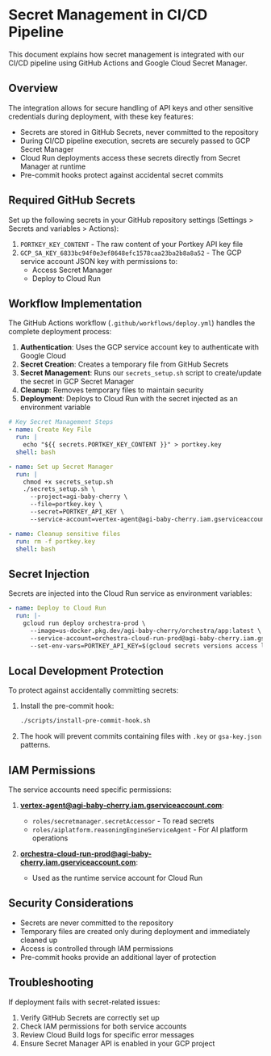 # Secret Management in CI/CD Pipeline

This document explains how secret management is integrated with our CI/CD pipeline using GitHub Actions and Google Cloud Secret Manager.

## Overview

The integration allows for secure handling of API keys and other sensitive credentials during deployment, with these key features:

- Secrets are stored in GitHub Secrets, never committed to the repository
- During CI/CD pipeline execution, secrets are securely passed to GCP Secret Manager
- Cloud Run deployments access these secrets directly from Secret Manager at runtime
- Pre-commit hooks protect against accidental secret commits

## Required GitHub Secrets

Set up the following secrets in your GitHub repository settings (Settings > Secrets and variables > Actions):

1. `PORTKEY_KEY_CONTENT` - The raw content of your Portkey API key file
2. `GCP_SA_KEY_6833bc94f0e3ef8648efc1578caa23ba2b8a8a52` - The GCP service account JSON key with permissions to:
   - Access Secret Manager
   - Deploy to Cloud Run

## Workflow Implementation

The GitHub Actions workflow (`.github/workflows/deploy.yml`) handles the complete deployment process:

1. **Authentication**: Uses the GCP service account key to authenticate with Google Cloud
2. **Secret Creation**: Creates a temporary file from GitHub Secrets
3. **Secret Management**: Runs our `secrets_setup.sh` script to create/update the secret in GCP Secret Manager
4. **Cleanup**: Removes temporary files to maintain security
5. **Deployment**: Deploys to Cloud Run with the secret injected as an environment variable

```yaml
# Key Secret Management Steps
- name: Create Key File
  run: |
    echo "${{ secrets.PORTKEY_KEY_CONTENT }}" > portkey.key
  shell: bash

- name: Set up Secret Manager
  run: |
    chmod +x secrets_setup.sh
    ./secrets_setup.sh \
      --project=agi-baby-cherry \
      --file=portkey.key \
      --secret=PORTKEY_API_KEY \
      --service-account=vertex-agent@agi-baby-cherry.iam.gserviceaccount.com

- name: Cleanup sensitive files
  run: rm -f portkey.key
  shell: bash
```

## Secret Injection

Secrets are injected into the Cloud Run service as environment variables:

```yaml
- name: Deploy to Cloud Run
  run: |-
    gcloud run deploy orchestra-prod \
      --image=us-docker.pkg.dev/agi-baby-cherry/orchestra/app:latest \
      --service-account=orchestra-cloud-run-prod@agi-baby-cherry.iam.gserviceaccount.com \
      --set-env-vars=PORTKEY_API_KEY=$(gcloud secrets versions access latest --secret=PORTKEY_API_KEY)
```

## Local Development Protection

To protect against accidentally committing secrets:

1. Install the pre-commit hook:
   ```bash
   ./scripts/install-pre-commit-hook.sh
   ```

2. The hook will prevent commits containing files with `.key` or `gsa-key.json` patterns.

## IAM Permissions

The service accounts need specific permissions:

1. **vertex-agent@agi-baby-cherry.iam.gserviceaccount.com**:
   - `roles/secretmanager.secretAccessor` - To read secrets
   - `roles/aiplatform.reasoningEngineServiceAgent` - For AI platform operations

2. **orchestra-cloud-run-prod@agi-baby-cherry.iam.gserviceaccount.com**:
   - Used as the runtime service account for Cloud Run

## Security Considerations

- Secrets are never committed to the repository
- Temporary files are created only during deployment and immediately cleaned up
- Access is controlled through IAM permissions
- Pre-commit hooks provide an additional layer of protection

## Troubleshooting

If deployment fails with secret-related issues:

1. Verify GitHub Secrets are correctly set up
2. Check IAM permissions for both service accounts
3. Review Cloud Build logs for specific error messages
4. Ensure Secret Manager API is enabled in your GCP project
